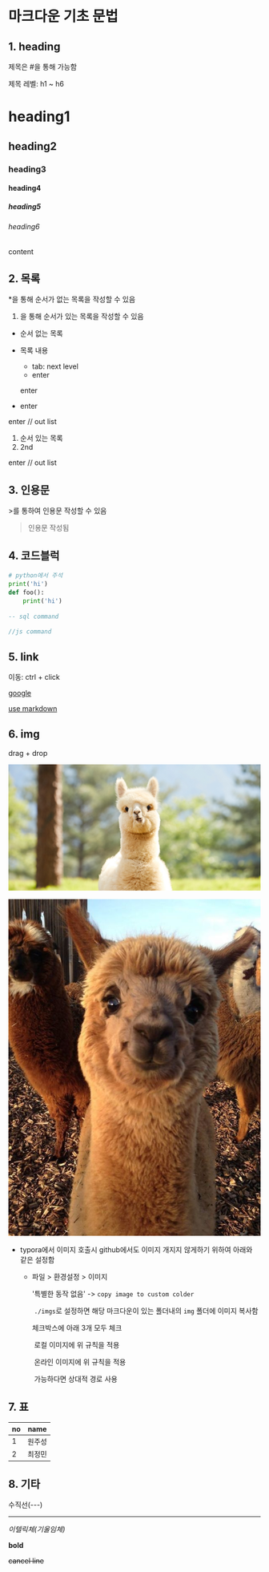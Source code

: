 # 마크다운 기초 문법

## 1. heading

제목은 #을 통해 가능함

제목 레벨: h1 ~ h6



# heading1

## heading2

### heading3

#### heading4

##### heading5

###### heading6

content



## 2. 목록

*을 통해 순서가 없는 목록을 작성할 수 있음

1. 을 통해 순서가 있는 목록을 작성할 수 있음

   

* 순서 없는 목록

* 목록 내용

  * tab:  next level
  * enter

  enter

* enter

enter // out list



1. 순서 있는 목록
2. 2nd

enter // out list



## 3. 인용문

\>를 통하여 인용문 작성할 수 있음

> 인용문 작성됨



## 4. 코드블럭

```python
# python에서 주석
print('hi')
def foo():
    print('hi')
```

```sql
-- sql command
```

``` js
//js command
```



## 5. link

이동: ctrl + click

[google](https://google.com)

[use markdown](https://gist.github.com/ihoneymon/652be052a0727ad59601)



## 6. img

drag + drop

![ANIMAL_96906_1502597587](imgs/ANIMAL_96906_1502597587.jpg)

![알파카에 대한 이미지 검색결과](imgs/_(41).jpeg)



- typora에서 이미지 호출시 github에서도 이미지 개지지 않게하기 위하여 아래와 같은 설정함

  - 파일 > 환경설정 > 이미지

    '특별한 동작 없음' -> `copy image to custom colder`

    ​		`./imgs`로 설정하면 해당 마크다운이 있는 폴더내의 `img` 폴더에 이미지 복사함

    체크박스에 아래 3개 모두 체크

    ​		로컬 이미지에 위 규칙을 적용

    ​		온라인 이미지에 위 규칙을 적용

    ​		가능하다면 상대적 경로 사용



## 7. 표

| no   | name   |
| ---- | ------ |
| 1    | 원주성 |
| 2    | 최정민 |



## 8.  기타

수직선(---)

---

*이텔릭체(기울임체)*

**bold**

~~cancel line~~





